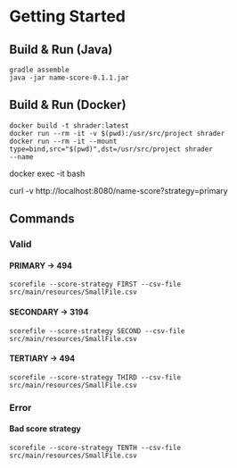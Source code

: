 # Getting Started
## Build & Run (Java)
```
gradle assemble
java -jar name-score-0.1.1.jar
```
## Build & Run (Docker)
```
docker build -t shrader:latest
docker run --rm -it -v $(pwd):/usr/src/project shrader
docker run --rm -it --mount type=bind,src="$(pwd)",dst=/usr/src/project shrader
--name
```

docker exec -it <name> bash

curl -v http://localhost:8080/name-score?strategy=primary

## Commands
### Valid 
#### PRIMARY -> 494
```
scorefile --score-strategy FIRST --csv-file src/main/resources/SmallFile.csv
```
#### SECONDARY -> 3194
```
scorefile --score-strategy SECOND --csv-file src/main/resources/SmallFile.csv
```
#### TERTIARY -> 494
```
scorefile --score-strategy THIRD --csv-file src/main/resources/SmallFile.csv
```
### Error
#### Bad score strategy
```
scorefile --score-strategy TENTH --csv-file src/main/resources/SmallFile.csv
```